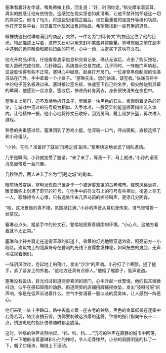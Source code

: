 塞琳看着好友申请，嘴角微微上扬，回复道：“好，时间你定。”指尖摩挲着狐耳，真实的触感让他有些恍惚，这感觉在现实里也如此清晰，让他不禁开始怀疑这一切的真实性。他甩了甩头，将这些思绪抛之脑后，现在最重要的是提升等级和功勋。他打开交易平台，浏览着其他玩家出售的物品，希望能找到一些有用的道具。

眼神快速扫过琳琅满目的商品，突然，一件名为“封印符文”的物品定住了他的目光。物品描述上写着，这符文石可以用来封印某些异常能量。塞琳想起之前在副本中遇到的诡异雕像和那些扭曲的符号，心中一动，决定买下这块符文石。

他点开商品详情，仔细查看卖家信息和交易记录，确认无误后，点击了购买按钮，输入密码完成付款。几秒钟后，系统提示交易完成。几乎同时，一阵敲门声响起，这速度快得有些不正常。塞琳心中疑惑，起身打开房门。一位身穿黑色制服的快递员站在门外，手中拿着一个小盒子。“塞琳先生，您的快递，请签收。”快递员将手中的电子签名板递过来。塞琳接过签名板，快速签下自己的名字，指尖触碰到屏幕的瞬间，他感到一丝凉意。签收后，快递员转身离去，身影很快消失在夜色中。

塞琳关上房门，迫不及待地拆开盒子，里面是一块黑色的石头，表面刻着复杂的符文，与游戏中见过的符号极为相似。入手冰凉，一股奇异的能量顺着指尖流入体内，让他精神一振。他小心地将符文石收好，回到房间，戴上超梦头盔，再次进入游戏。

熟悉的失重感过后，塞琳回到了游戏小屋。他深吸一口气，呼出面板，直接选择了和小孙组队。

“小孙，在吗？准备好了就进‘沉睡之城’副本。”塞琳快速地发送了组队邀请。

几乎是瞬间，小孙就接受了邀请。“来了来了，等我一下，马上就进。”小孙的语音消息里带着一丝兴奋。

几秒钟后，两人进入了名为“沉睡之城”的副本。

眼前场景变换，塞琳发现自己置身于一个被迷雾笼罩的古老城市。建筑风格诡异，雕梁画栋上刻满了奇异的符号，与他手中的符文石上的符号有些相似。街道上空无一人，寂静得令人心悸，只有远处传来几声乌鸦的嘶哑叫声，更添几分阴森。

“哇，这场景做的真不错，氛围感拉满。”小孙的声音从耳机里传来，语气里带着一丝赞叹。

塞琳点点头，握紧手中的符文石，警惕地观察着周围的环境。“小心点，这地方看着就不太正常。”

塞琳和小孙并肩走在迷雾笼罩的街道上，昏黄的灯光勉强穿透浓雾，照亮前方一小段路。建筑物上的诡异符号在昏暗的光线下显得愈发神秘，如同扭曲的鬼脸，无声地注视着他们。

一阵阴风吹过，卷起地上的落叶，发出“沙沙”的声响。小孙打了个寒颤，搓了搓手，紧了紧身上的外套。“这地方还真有点瘆人。”他缩了缩脖子，低声说道。

塞琳没有说话，目光扫过街道两旁紧闭的房门，心中升起一丝警惕。他的狐耳微微抖动，似乎在感知周围的动静。街道两旁的店铺招牌摇摇欲坠，发出“吱呀吱呀”的声响，像是在低声诉说着什么。空气中弥漫着一股淡淡的腐臭味，让人感到一阵恶心。

他们来到一处十字路口，路中央矗立着一座古老的钟塔，黑色的金属框架在迷雾中若隐若现，塔尖直插云霄，仿佛要刺破这浓厚的迷雾。钟塔的指针指向午夜十二点，锈迹斑斑的指针仿佛随时都会脱落。

这时，钟塔的钟声突然响起，“铛、铛、铛……”沉闷的钟声在寂静的城市中回荡，一下一下地敲击着塞琳和小孙的神经，令人毛骨悚然。小孙的肩膀明显的抖了一下，咽了口唾沫，喉结上下滚动。